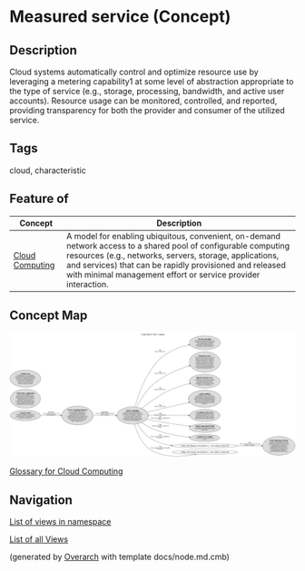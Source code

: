 
# Measured service (Concept)
## Description
Cloud systems automatically control and optimize resource use by leveraging
          a metering capability1 at some level of abstraction appropriate to the type of
          service (e.g., storage, processing, bandwidth, and active user accounts).
          Resource usage can be monitored, controlled, and reported, providing
          transparency for both the provider and consumer of the utilized service.


## Tags
cloud, characteristic
## Feature of
| Concept | Description |
|---|---|
| [Cloud Computing](../../software-development/cloud/cloud-computing.md)| A model for enabling ubiquitous, convenient, on-demand network access to a shared pool of configurable computing resources (e.g., networks, servers, storage, applications, and services) that can be rapidly provisioned and released with minimal management effort or service provider interaction. |

## Concept Map
![Glossary for Cloud Computing](../../software-development/cloud/concept-view.png)

[Glossary for Cloud Computing](../../software-development/cloud/concept-view.md)


## Navigation
[List of views in namespace](./views-in-namespace.md)

[List of all Views](../../views.md)


(generated by [Overarch](https://github.com/soulspace-org/overarch) with template docs/node.md.cmb)
